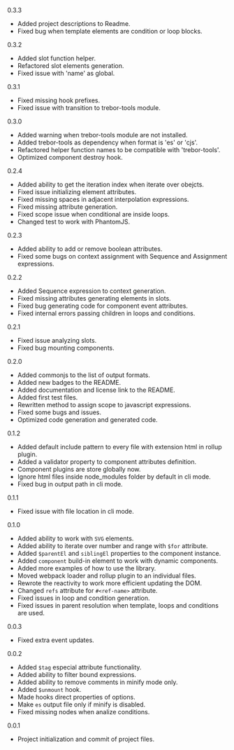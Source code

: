 0.3.3
- Added project descriptions to Readme.
- Fixed bug when template elements are condition or loop blocks.

0.3.2
- Added slot function helper.
- Refactored slot elements generation.
- Fixed issue with 'name' as global.

0.3.1
- Fixed missing hook prefixes.
- Fixed issue with transition to trebor-tools module.

0.3.0
- Added warning when trebor-tools module are not installed.
- Added trebor-tools as dependency when format is 'es' or 'cjs'.
- Refactored helper function names to be compatible with 'trebor-tools'.
- Optimized component destroy hook.

0.2.4
- Added ability to get the iteration index when iterate over obejcts.
- Fixed issue initializing element attributes.
- Fixed missing spaces in adjacent interpolation expressions.
- Fixed missing attribute generation.
- Fixed scope issue when conditional are inside loops.
- Changed test to work with PhantomJS.

0.2.3
- Added ability to add or remove boolean attributes.
- Fixed some bugs on context assignment with Sequence and Assignment expressions.

0.2.2
- Added Sequence expression to context generation.
- Fixed missing attributes generating elements in slots.
- Fixed bug generating code for component event attributes.
- Fixed internal errors passing children in loops and conditions.

0.2.1
- Fixed issue analyzing slots.
- Fixed bug mounting components.

0.2.0
- Added commonjs to the list of output formats.
- Added new badges to the README.
- Added documentation and license link  to the README.
- Added first test files.
- Rewritten method to assign scope to javascript expressions.
- Fixed some bugs and issues.
- Optimized code generation and generated code.

0.1.2
- Added default include pattern to every file with extension html in rollup plugin.
- Added a validator property to component attributes definition.
- Component plugins are store globally now.
- Ignore html files inside node_modules folder by default in cli mode.
- Fixed bug in output path in cli mode.

0.1.1
- Fixed issue with file location in cli mode.

0.1.0
- Added ability to work with `SVG` elements.
- Added ability to iterate over number and range with `$for` attribute.
- Added `$parentEl` and `siblingEl` properties to the component instance.
- Added `component` build-in element to work with dynamic components.
- Added more examples of how to use the library.
- Moved webpack loader and rollup plugin to an individual files.
- Rewrote the reactivity to work more efficient updating the DOM.
- Changed `refs` attribute for `#<ref-name>` attribute.
- Fixed issues in loop and condition generation.
- Fixed issues in parent resolution when template, loops and conditions are used.

0.0.3
- Fixed extra event updates.

0.0.2
- Added `$tag` especial attribute functionality.
- Added ability to filter bound expressions.
- Added ability to remove comments in minify mode only.
- Added `$unmount` hook.
- Made hooks direct properties of options.
- Make `es` output file only if minify is disabled.
- Fixed missing nodes when analize conditions.

0.0.1
- Project initialization and commit of project files.